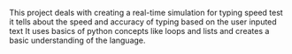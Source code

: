 This project deals with creating a real-time simulation for typing speed test it tells about the speed and accuracy of typing based on the user inputed text
It uses basics of python concepts like loops and lists and creates a basic understanding of the language.